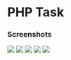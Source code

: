 # PHP Task

### Screenshots



<img src="https://github.com/user-attachments/assets/e7eb060e-363b-44e8-ad76-e4a5d576b297">
<img src="https://github.com/user-attachments/assets/fac9ca52-4d65-451a-b39c-8fc0c11b3e85">

<img src="https://github.com/user-attachments/assets/d960f97c-63cc-4c8b-9159-acfa5d2bd66e">
<img src="https://github.com/user-attachments/assets/ec9c1721-df5b-4b1a-9306-28a15b105574">

<img src="https://github.com/user-attachments/assets/37ab5fac-8cd2-45dd-b895-5116337dd4c6">
